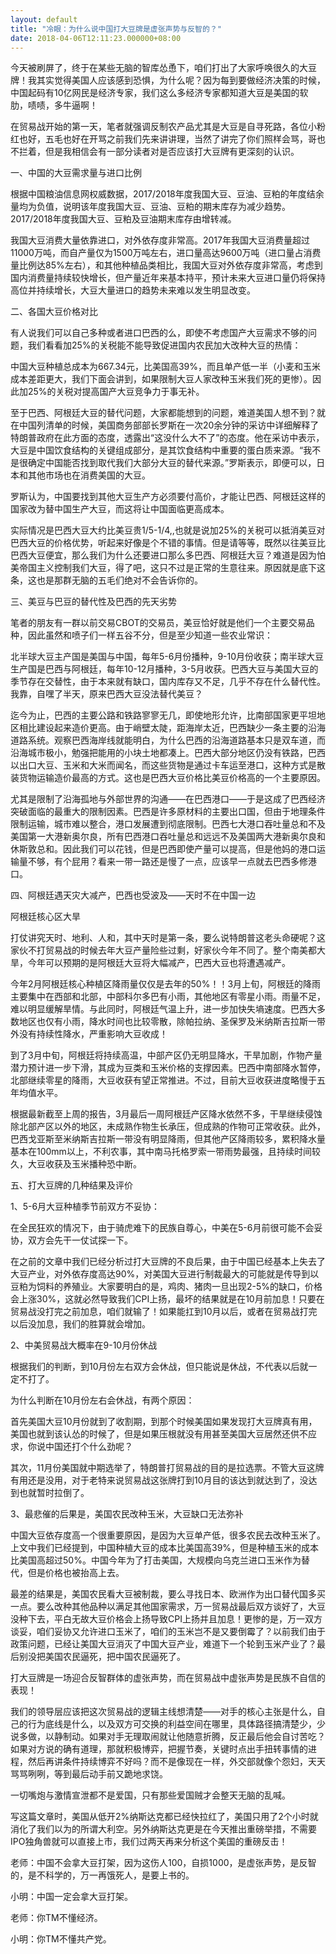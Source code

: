 ```yaml
---
layout: default
title: "冷眼：为什么说中国打大豆牌是虚张声势与反智的？"
date: 2018-04-06T12:11:23.000000+08:00
---
```


今天被刷屏了，终于在某些无脑的智库怂恿下，咱们打出了大家呼唤很久的大豆牌！我其实觉得美国人应该感到恐惧，为什么呢？因为每到要做经济决策的时候，中国起码有10亿网民是经济专家，我们这么多经济专家都知道大豆是美国的软肋，啧啧，多牛逼啊！

在贸易战开始的第一天，笔者就强调反制农产品尤其是大豆是自寻死路，各位小粉红也好，五毛也好在开骂之前我们先来讲讲理，当然了讲完了你们照样会骂，哥也不拦着，但是我相信会有一部分读者对是否应该打大豆牌有更深刻的认识。

一、中国的大豆需求量与进口比例

根据中国粮油信息网权威数据，2017/2018年度我国大豆、豆油、豆粕的年度结余量均为负值，说明该年度我国大豆、豆油、豆粕的期末库存为减少趋势。2017/2018年度我国大豆、豆粕及豆油期末库存由增转减。

我国大豆消费大量依靠进口，对外依存度非常高。2017年我国大豆消费量超过11000万吨，而自产量仅为1500万吨左右，进口量高达9600万吨（进口量占消费量比例达85%左右），和其他种植品类相比，我国大豆对外依存度非常高，考虑到国内消费量持续较快增长，但产量近年来基本持平，预计未来大豆进口量仍将保持高位并持续增长，大豆大量进口的趋势未来难以发生明显改变。

二、各国大豆价格对比

有人说我们可以自己多种或者进口巴西的么，即使不考虑国产大豆需求不够的问题，我们看看加25%的关税能不能导致促进国内农民加大改种大豆的热情：

中国大豆种植总成本为667.34元，比美国高39%，而且单产低一半（小麦和玉米成本差距更大，我们下面会讲到，如果限制大豆人家改种玉米我们死的更惨）。因此加25%的关税对提高国产大豆竞争力于事无补。

至于巴西、阿根廷大豆的替代问题，大家都能想到的问题，难道美国人想不到？就在中国列清单的时候，美国商务部部长罗斯在一次20余分钟的采访中详细解释了特朗普政府在此方面的态度，透露出“这没什么大不了”的态度。他在采访中表示，大豆是中国饮食结构的关键组成部分，是其饮食结构中重要的蛋白质来源。“我不是很确定中国能否找到取代我们大部分大豆的替代来源。”罗斯表示，即便可以，日本和其他市场也在消费美国的大豆。

罗斯认为，中国要找到其他大豆生产方必须要付高价，才能让巴西、阿根廷这样的国家改为替中国生产大豆，而这将让中国面临更高成本。

实际情况是巴西大豆大约比美豆贵1/5-1/4,,也就是说加25%的关税可以抵消美豆对巴西大豆的价格优势，听起来好像是个不错的事情。但是请等等，既然以往美豆比巴西大豆便宜，那么我们为什么还要进口那么多巴西、阿根廷大豆？难道是因为怕美帝国主义控制我们大豆，得了吧，这只不过是正常的生意往来。原因就是底下这条，这也是那群无脑的五毛们绝对不会告诉你的。

三、美豆与巴豆的替代性及巴西的先天劣势

笔者的朋友有一群以前交易CBOT的交易员，美豆恰好就是他们一个主要交易品种，因此虽然和喷子们一样五谷不分，但是至少知道一些农业常识：

北半球大豆主产国是美国与中国，每年5-6月份播种，9-10月份收获；南半球大豆生产国是巴西与阿根廷，每年10-12月播种，3-5月收获。巴西大豆与美国大豆的季节存在交替性，由于本来就有缺口，国内库存又不足，几乎不存在什么替代性。我靠，自嘿了半天，原来巴西大豆没法替代美豆？

迄今为止，巴西的主要公路和铁路寥寥无几，即使地形允许，比南部国家更平坦地区相比建设起来造价更高。由于峭壁太陡，距海岸太近，巴西缺少一条主要的沿海道路系统。观察巴西海岸线就能明白，为什么巴西的沿海道路基本只是双车道，而沿海城市极小，勉强把能用的小块土地都凑上。巴西大部分地区仍没有铁路，巴西以出口大豆、玉米和大米而闻名，而这些货物是通过卡车运至港口，这种方式是散装货物运输造价最高的方式。这也是巴西大豆价格比美豆价格高的一个主要原因。

尤其是限制了沿海孤地与外部世界的沟通——在巴西港口——于是这成了巴西经济突破面临的最重大的限制因素。巴西是许多原材料的主要出口国，但由于地理条件限制运输，城市难以整合，港口发展遭到彻底限制。巴西七大港口吞吐量总和不及美国第一大港新奥尔良，所有巴西港口吞吐量总和远远不及美国两大港新奥尔良和休斯敦总和。因此我们可以花钱，但是巴西即使产量可以提高，但是他妈的港口运输量不够，有个屁用？看来一带一路还是慢了一点，应该早一点就去巴西多修港口。

四、阿根廷遇天灾大减产，巴西也受波及——天时不在中国一边


阿根廷核心区大旱

打仗讲究天时、地利、人和，其中天时是第一条，要么说特朗普这老头命硬呢？这家伙不打贸易战的时候去年大豆产量险些过剩，好家伙今年不同了。整个南美都大旱，今年可以预期的是阿根廷大豆将大幅减产，巴西大豆也将遭遇减产。

今年2月阿根廷核心种植区降雨量仅仅是去年的50%！！3月上旬，阿根廷的降雨主要集中在西部和北部，中部科尔多巴有小雨，其他地区有零星小雨。雨量不足，难以明显缓解旱情。与此同时，阿根廷气温上升，进一步加快失墒速度。巴西大多数地区也仅有小雨，降水时间也比较零散，除帕拉纳、圣保罗及米纳斯吉拉斯一带外没有持续性降水，严重影响大豆收成！

到了3月中旬，阿根廷将持续高温，中部产区仍无明显降水，干旱加剧，作物产量潜力预计进一步下滑，其成为豆类和玉米价格的支撑因素。巴西中南部降水暂停，北部继续零星的降雨，大豆收获有望正常推进。不过，目前大豆收获进度略慢于五年均值水平。

根据最新截至上周的报告，3月最后一周阿根廷产区降水依然不多，干旱继续侵蚀除北部产区以外的地区，未成熟作物生长承压，但成熟的作物可正常收获。此外，巴西戈亚斯至米纳斯吉拉斯一带没有明显降雨，但其他产区降雨较多，累积降水量基本在100mm以上，不利农事，其中南马托格罗索一带雨势最强，且持续时间较久，大豆收获及玉米播种恐中断。

五、打大豆牌的几种结果及评价

1、5-6月大豆种植季节前双方不妥协：

在全民狂欢的情况下，由于骑虎难下的民族自尊心，中美在5-6月前很可能不会妥协，双方会先干一仗试探一下。

在之前的文章中我们已经分析过打大豆牌的不良后果，由于中国已经基本上失去了大豆产业，对外依存度高达90%，对美国大豆进行制裁最大的可能就是传导到以豆粕为饲料的养殖业。大家要明白的是，鸡肉、猪肉一旦出现2-5%的缺口，价格会上涨30%，这就必然导致我们CPI上扬，最坏的结果就是在10月前加息！只要在贸易战没打完之前加息，咱们就输了！如果能扛到10月以后，或者在贸易战打完以后没加息，我们的胜算就会增加。

2、中美贸易战大概率在9-10月份休战

根据我们的判断，到10月份左右双方会休战，但只能说是休战，不代表以后就一定不打了。

为什么判断在10月份左右会休战，有两个原因：

首先美国大豆10月份就到了收割期，到那个时候美国如果发现打大豆牌真有用，美国也就到该认怂的时候了，但是如果压根就没有用甚至美国大豆居然还供不应求，你说中国还打个什么劲呢？

其次，11月份美国就中期选举了，特朗普打贸易战的目的是拉选票。不管大豆这牌有用还是没用，对于老特来说贸易战这张牌打到10月目的该达到就达到了，没达到也就暂时拉倒了。

3、最悲催的后果是，美国农民改种玉米，大豆缺口无法弥补

中国大豆依存度高一个很重要原因，是因为大豆单产低，很多农民去改种玉米了。上文中我们已经提到，中国种植大豆的成本比美国高39%，但是种植玉米的成本比美国高超过50%。中国今年为了打击美国，大规模向乌克兰进口玉米作为替代，但是价格也被抬高上去。

最差的结果是，美国农民看大豆被制裁，要么寻找日本、欧洲作为出口替代国多买一点。要么改种其他品种以满足其他国家需求，万一贸易战最后双方谈好了，大豆没种下去，平白无故大豆价格会上扬导致CPI上扬并且加息！更惨的是，万一双方谈妥，咱们妥协又允许进口玉米了，咱们的玉米岂不是又要倒霉了？以前我们由于政策问题，已经让美国大豆消灭了中国大豆产业，难道下一个轮到玉米产业了？最后别没把美国农民逼死，把中国农民逼死了。

打大豆牌是一场迎合反智群体的虚张声势，而在贸易战中虚张声势是民族不自信的表现！

我们的领导层应该把这次贸易战的逻辑主线想清楚——对手的核心主张是什么，自己的行为底线是什么，以及双方可交换的利益空间在哪里，具体路径搞清楚少，少说多做，以静制动。如果对手无理取闹就让他随意折腾，反正最后他会自讨苦吃？如果对方说的确有道理，那就积极博弈，把握节奏，关键时点出手扭转事情的进程，然后再讲条件持续博弈不好吗？而不是像现在一样，外交部就像个怨妇，天天骂骂咧咧，等到最后动手前又跪地求饶。

一切嘴炮与激情宣泄都不是爱国，只有那些爱国贼才会整天无脑的乱喊。

写这篇文章时，美国从低开2%纳斯达克都已经快拉红了，美国只用了2个小时就消化了我们以为的所谓大利空。另外纳斯达克更是在今天推出重磅举措，不需要IPO独角兽就可以直接上市，我们过两天再来分析这个美国的重磅反击！

老师：中国不会拿大豆打架，因为这伤人100，自损1000，是虚张声势，是反智的，是不科学的，万一再饿死人，是要上书的。


小明：中国一定会拿大豆打架。


老师：你TM不懂经济。


小明：你TM不懂共产党。

